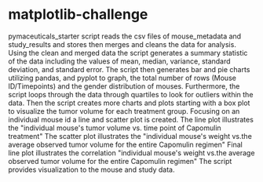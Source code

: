 # matplotlib-challenge
pymaceuticals_starter script reads the csv files of mouse_metadata and study_results and stores then merges and cleans the data for analysis. 
Using the clean and merged data the script generates a summary statistic of the data including the values of mean, median, variance, standard deviation, and standard error. 
The script then generates bar and pie charts utilizing pandas, and pyplot to graph, the total number of rows (Mouse ID/Timepoints) and the gender distribution of mouses. 
Furthermore, the script loops through the data through quartiles to look for outliers within the data. 
Then the script creates more charts and plots starting with a box plot to visualize the tumor volume for each treatment group. 
Focusing on an individual mouse id a line and scatter plot is created. 
The line plot illustrates the "individual mouse's tumor volume vs. time point of Capomulin treatment"
The scatter plot illustrates the "individual mouse's weight vs.the average observed tumor volume for the entire Capomulin regimen"
Final line plot illustrates the correlation "individual mouse's weight vs.the average observed tumor volume for the entire Capomulin regimen"
The script provides visualization to the mouse and study data.  
